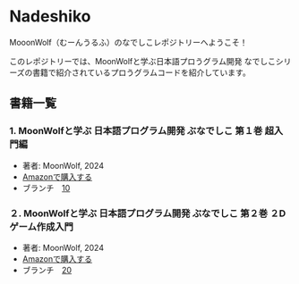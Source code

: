 # Nadeshiko

MooonWolf（むーんうるふ）のなでしこレポジトリーへようこそ！

このレポジトリーでは、MoonWolfと学ぶ日本語プロうグラム開発 なでしこシリーズの書籍で紹介されているプロうグラムコードを紹介しています。

## 書籍一覧

### 1. MoonWolfと学ぶ 日本語プログラム開発 ぶなでしこ 第１巻 超入門編
- 著者: MoonWolf, 2024
- [Amazonで購入する](https://www.amazon.co.jp/dp/B0D94XTRRV)
- ブランチ　[10](https://github.com/moonwolf001/Nadeshiko/tree/10)

### ２. MoonWolfと学ぶ 日本語プログラム開発 ぶなでしこ 第２巻 ２Dゲーム作成入門
- 著者: MoonWolf, 2024
- [Amazonで購入する](https://www.amazon.co.jp/dp/B0DB4XQS43)
- ブランチ　[20](https://github.com/moonwolf001/Nadeshiko/tree/20)

